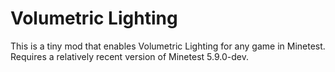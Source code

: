 # Volumetric Lighting
This is a tiny mod that enables Volumetric Lighting for any game in Minetest. Requires a relatively recent version of Minetest 5.9.0-dev.
